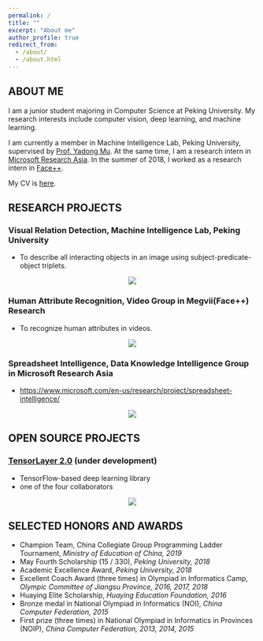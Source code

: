 ```yaml
---
permalink: /
title: ""
excerpt: "About me"
author_profile: true
redirect_from: 
  - /about/
  - /about.html
---
```




ABOUT ME
------
I am a junior student majoring in Computer Science at Peking University. My research interests include computer vision, deep learning, and machine learning.

I am currently a member in Machine Intelligence Lab, Peking University, supervised by [Prof. Yadong Mu](http://www.muyadong.com). At the same time, I am a research intern in [Microsoft Research Asia](https://www.microsoft.com/en-us/research/lab/microsoft-research-asia/). In the summer of 2018, I worked as a research intern in [Face++](https://www.faceplusplus.com/).

My CV is [here](https://warshallrho.github.io/files/CV_RuihaiWu.pdf).





RESEARCH PROJECTS
------
### Visual Relation Detection, Machine Intelligence Lab, Peking University

- To describe all interacting objects in an image using subject-predicate-object triplets.

<p align="center">
    <img src="https://warshallrho.github.io/images/relation.png">
</p>


### Human Attribute Recognition, Video Group in Megvii(Face++) Research

- To recognize human attributes in videos.

<p align="center">
    <img src="https://warshallrho.github.io/images/attribute.png">
</p>


### Spreadsheet Intelligence, Data Knowledge Intelligence Group in Microsoft Research Asia

- https://www.microsoft.com/en-us/research/project/spreadsheet-intelligence/


<p align="center">
    <img src="https://support.content.office.net/en-us/media/a1c8d676-2e96-4557-bcc6-5a2b50d72d45.gif">
</p>





OPEN SOURCE PROJECTS
------
### [TensorLayer 2.0](https://github.com/zsdonghao/tensorlayer2) (under development)

- TensorFlow-based deep learning library
- one of the four collaborators

<p align="center">
    <img src="https://warshallrho.github.io/images/tl_transparent_logo.png">
</p>




SELECTED HONORS AND AWARDS
------
- Champion Team, China Collegiate Group Programming Ladder Tournament, *Ministry of Education of China, 2019*
- May Fourth Scholarship (15 / 330), *Peking University, 2018*
- Academic Excellence Award, *Peking University, 2018*
- Excellent Coach Award (three times) in Olympiad in Informatics Camp, *Olympic Committee of Jiangsu Province, 2016, 2017, 2018*
- Huaying Elite Scholarship, *Huaying Education Foundation, 2016*
- Bronze medal in National Olympiad in Informatics (NOI), *China Computer Federation, 2015*
- First prize (three times) in National Olympiad in Informatics in Provinces (NOIP), *China Computer Federation, 2013, 2014, 2015*

